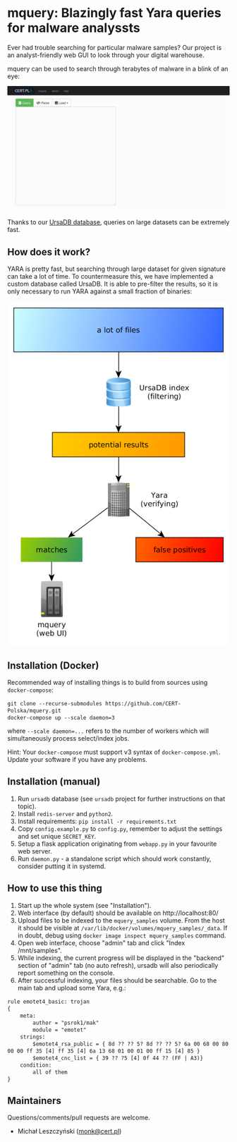 mquery: Blazingly fast Yara queries for malware analyssts
=========================================================

Ever had trouble searching for particular malware samples? Our project is an analyst-friendly web GUI to look through your digital warehouse.

mquery can be used to search through terabytes of malware in a blink of an eye:

![mquery web GUI](docs/mquery-web-ui.gif?raw=1)

Thanks to our [UrsaDB database](https://github.com/CERT-Polska/ursadb), queries on large datasets can be extremely fast.


How does it work?
-----------------

YARA is pretty fast, but searching through large dataset for given signature can take a lot of time. To countermeasure this, we have implemented a custom database called UrsaDB. It is able to pre-filter the results, so it is only necessary to run YARA against a small fraction of binaries:

![mquery flowchart](docs/mquery-flowchart.png?raw=1)


Installation (Docker)
---------------------

Recommended way of installing things is to build from sources using `docker-compose`:

```
git clone --recurse-submodules https://github.com/CERT-Polska/mquery.git
docker-compose up --scale daemon=3
```

where `--scale daemon=...` refers to the number of workers which will simultaneously process select/index jobs.

Hint: Your `docker-compose` must support v3 syntax of `docker-compose.yml`. Update your software if you have any problems.


Installation (manual)
---------------------

1. Run `ursadb` database (see `ursadb` project for further instructions on that topic).
2. Install `redis-server` and `python2`.
3. Install requirements: `pip install -r requirements.txt`
5. Copy `config.example.py` to `config.py`, remember to adjust the settings and set unique `SECRET_KEY`.
6. Setup a flask application originating from `webapp.py` in your favourite web server.
7. Run `daemon.py` - a standalone script which should work constantly, consider putting it in systemd.


How to use this thing
---------------------

1. Start up the whole system (see "Installation").
2. Web interface (by default) should be available on http://localhost:80/
3. Upload files to be indexed to the `mquery_samples` volume. From the host it should be visible at `/var/lib/docker/volumes/mquery_samples/_data`. If in doubt, debug using `docker image inspect mquery_samples` command.
4. Open web interface, choose "admin" tab and click "Index /mnt/samples".
5. While indexing, the current progress will be displayed in the "backend" section of "admin" tab (no auto refresh), ursadb will also periodically report something on the console.
6. After successful indexing, your files should be searchable. Go to the main tab and upload some Yara, e.g.:

```
rule emotet4_basic: trojan
{
    meta:
        author = "psrok1/mak"
        module = "emotet"
    strings:
        $emotet4_rsa_public = { 8d ?? ?? 5? 8d ?? ?? 5? 6a 00 68 00 80 00 00 ff 35 [4] ff 35 [4] 6a 13 68 01 00 01 00 ff 15 [4] 85 }
        $emotet4_cnc_list = { 39 ?? ?5 [4] 0f 44 ?? (FF | A3)}
    condition:
        all of them
}
```

Maintainers
-----------

Questions/comments/pull requests are welcome.

* Michał Leszczyński (monk@cert.pl)

